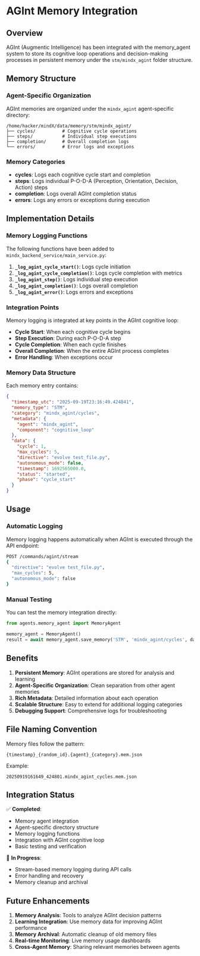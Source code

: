 # AGInt Memory Integration

## Overview

AGInt (Augmentic Intelligence) has been integrated with the memory_agent system to store its cognitive loop operations and decision-making processes in persistent memory under the `stm/mindx_agint` folder structure.

## Memory Structure

### Agent-Specific Organization

AGInt memories are organized under the `mindx_agint` agent-specific directory:

```
/home/hacker/mindX/data/memory/stm/mindx_agint/
├── cycles/          # Cognitive cycle operations
├── steps/           # Individual step executions
├── completion/      # Overall completion logs
└── errors/          # Error logs and exceptions
```

### Memory Categories

- **cycles**: Logs each cognitive cycle start and completion
- **steps**: Logs individual P-O-D-A (Perception, Orientation, Decision, Action) steps
- **completion**: Logs overall AGInt completion status
- **errors**: Logs any errors or exceptions during execution

## Implementation Details

### Memory Logging Functions

The following functions have been added to `mindx_backend_service/main_service.py`:

1. **`_log_agint_cycle_start()`**: Logs cycle initiation
2. **`_log_agint_cycle_completion()`**: Logs cycle completion with metrics
3. **`_log_agint_step()`**: Logs individual step execution
4. **`_log_agint_completion()`**: Logs overall completion
5. **`_log_agint_error()`**: Logs errors and exceptions

### Integration Points

Memory logging is integrated at key points in the AGInt cognitive loop:

- **Cycle Start**: When each cognitive cycle begins
- **Step Execution**: During each P-O-D-A step
- **Cycle Completion**: When each cycle finishes
- **Overall Completion**: When the entire AGInt process completes
- **Error Handling**: When exceptions occur

### Memory Data Structure

Each memory entry contains:

```json
{
  "timestamp_utc": "2025-09-19T23:16:49.424841",
  "memory_type": "STM",
  "category": "mindx_agint/cycles",
  "metadata": {
    "agent": "mindx_agint",
    "component": "cognitive_loop"
  },
  "data": {
    "cycle": 1,
    "max_cycles": 5,
    "directive": "evolve test_file.py",
    "autonomous_mode": false,
    "timestamp": 1692565000.0,
    "status": "started",
    "phase": "cycle_start"
  }
}
```

## Usage

### Automatic Logging

Memory logging happens automatically when AGInt is executed through the API endpoint:

```bash
POST /commands/agint/stream
{
  "directive": "evolve test_file.py",
  "max_cycles": 5,
  "autonomous_mode": false
}
```

### Manual Testing

You can test the memory integration directly:

```python
from agents.memory_agent import MemoryAgent

memory_agent = MemoryAgent()
result = await memory_agent.save_memory('STM', 'mindx_agint/cycles', data, metadata)
```

## Benefits

1. **Persistent Memory**: AGInt operations are stored for analysis and learning
2. **Agent-Specific Organization**: Clean separation from other agent memories
3. **Rich Metadata**: Detailed information about each operation
4. **Scalable Structure**: Easy to extend for additional logging categories
5. **Debugging Support**: Comprehensive logs for troubleshooting

## File Naming Convention

Memory files follow the pattern:
```
{timestamp}_{random_id}.{agent}_{category}.mem.json
```

Example:
```
20250919161649_424801.mindx_agint_cycles.mem.json
```

## Integration Status

✅ **Completed**:
- Memory agent integration
- Agent-specific directory structure
- Memory logging functions
- Integration with AGInt cognitive loop
- Basic testing and verification

🔄 **In Progress**:
- Stream-based memory logging during API calls
- Error handling and recovery
- Memory cleanup and archival

## Future Enhancements

1. **Memory Analysis**: Tools to analyze AGInt decision patterns
2. **Learning Integration**: Use memory data for improving AGInt performance
3. **Memory Archival**: Automatic cleanup of old memory files
4. **Real-time Monitoring**: Live memory usage dashboards
5. **Cross-Agent Memory**: Sharing relevant memories between agents

